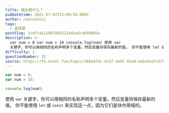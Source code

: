 ```yaml
---
title: 输出是什么？
pubDatetime: 2021-07-03T22:09:58.000Z
author: caorushizi
tags:
  - 选择题
postSlug: 2cdfc4a1298745b5214d1e8c4b99005a
description: >-
  var num = 8 var num = 10 console.log(num) 使用 var
  关键字，你可以用相同的名称声明多个变量。然后变量将保存最新的值。 你不能使用 let 或 const 来实现这一点，因为它们是块作用域的。
difficulty: 1
questionNumber: 32
source: https://fe.ecool.fun/topic/368a4fdc-4c5f-4a97-81a8-eab34a3fcb7c
---
```


```javascript
var num = 8;
var num = 10;

console.log(num);
```

使用 `var` 关键字，你可以用相同的名称声明多个变量。然后变量将保存最新的值。
你不能使用 `let` 或 `const` 来实现这一点，因为它们是块作用域的。
